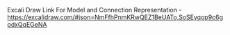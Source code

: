 Excali Draw Link For Model and Connection Representation - https://excalidraw.com/#json=NmFfhPnmKRwQEZ1BeUATo,SoSEyqop9c6godxQqEGeNA
